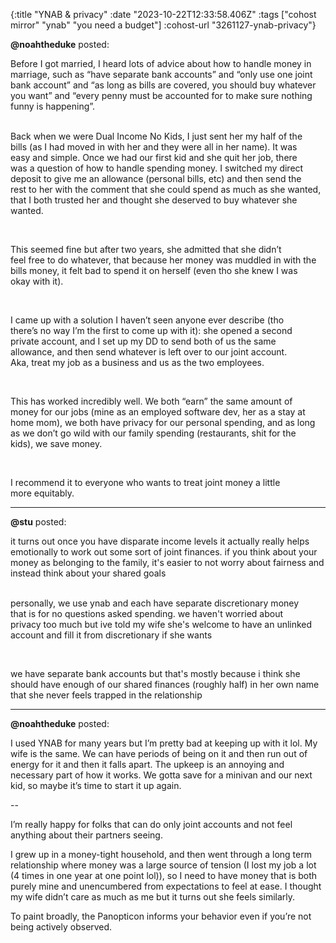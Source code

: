 {:title "YNAB & privacy"
 :date "2023-10-22T12:33:58.406Z"
 :tags ["cohost mirror" "ynab" "you need a budget"]
 :cohost-url "3261127-ynab-privacy"}


**@noahtheduke** posted:
<div style="white-space: pre-line;">Before I got married, I heard lots of advice about how to handle money in marriage, such as “have separate bank accounts” and “only use one joint bank account” and “as long as bills are covered, you should buy whatever you want” and “every penny must be accounted for to make sure nothing funny is happening”.

Back when we were Dual Income No Kids, I just sent her my half of the bills (as I had moved in with her and they were all in her name). It was easy and simple. Once we had our first kid and she quit her job, there was a question of how to handle spending money. I switched my direct deposit to give me an allowance (personal bills, etc) and then send the rest to her with the comment that she could spend as much as she wanted, that I both trusted her and thought she deserved to buy whatever she wanted.

This seemed fine but after two years, she admitted that she didn’t feel free to do whatever, that because her money was muddled in with the bills money, it felt bad to spend it on herself (even tho she knew I was okay with it).

I came up with a solution I haven’t seen anyone ever describe (tho there’s no way I’m the first to come up with it): she opened a second private account, and I set up my DD to send both of us the same allowance, and then send whatever is left over to our joint account. Aka, treat my job as a business and us as the two employees.

This has worked incredibly well. We both “earn” the same amount of money for our jobs (mine as an employed software dev, her as a stay at home mom), we both have privacy for our personal spending, and as long as we don’t go wild with our family spending (restaurants, shit for the kids), we save money.

I recommend it to everyone who wants to treat joint money a little more equitably.</div>
<hr>

**@stu** posted:
<div style="white-space: pre-line;">it turns out once you have disparate income levels it actually really helps emotionally to work out some sort of joint finances. if you think about your money as belonging to the family, it's easier to not worry about fairness and instead think about your shared goals

personally, we use ynab and each have separate discretionary money that is for no questions asked spending. we haven't worried about privacy too much but ive told my wife she's welcome to have an unlinked account and fill it from discretionary if she wants

we have separate bank accounts but that's mostly because i think she should have enough of our shared finances (roughly half) in her own name that she never feels trapped in the relationship</div>
<hr>


**@noahtheduke** posted:

I used YNAB for many years but I’m pretty bad at keeping up with it lol. My wife is the same. We can have periods of being on it and then run out of energy for it and then it falls apart. The upkeep is an annoying and necessary part of how it works. We gotta save for a minivan and our next kid, so maybe it’s time to start it up again.

--

I’m really happy for folks that can do only joint accounts and not feel anything about their partners seeing.

I grew up in a money-tight household, and then went through a long term relationship where money was a large source of tension (I lost my job a lot (4 times in one year at one point lol)), so I need to have money that is both purely mine and unencumbered from expectations to feel at ease. I thought my wife didn’t care as much as me but it turns out she feels similarly.

To paint broadly, the Panopticon informs your behavior even if you’re not being actively observed.
